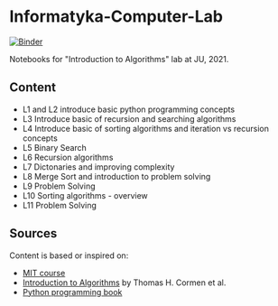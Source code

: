 # Informatyka-Computer-Lab

[![Binder](http://mybinder.org/badge.svg)](https://mybinder.org/v2/gh/w-alek/Informatyka-Computer-Lab/master)

Notebooks for "Introduction to Algorithms" lab at JU, 2021. 

## Content

* L1 and L2 introduce basic python programming concepts
* L3 Introduce basic of recursion and searching algorithms
* L4 Introduce basic of sorting algorithms and iteration vs recursion concepts
* L5 Binary Search
* L6 Recursion algorithms
* L7 Dictonaries and improving complexity
* L8 Merge Sort and introduction to problem solving
* L9 Problem Solving
* L10 Sorting algorithms - overview
* L11 Problem Solving

## Sources

Content is based or inspired on:
* [MIT course](https://www.edx.org/xseries/mitx-computational-thinking-using-python)
* [Introduction to Algorithms](https://web.ist.utl.pt/~fabio.ferreira/material/asa/clrs.pdf) by Thomas H. Cormen et al.
* [Python programming book](https://greenteapress.com/thinkpython2/html/index.html)
